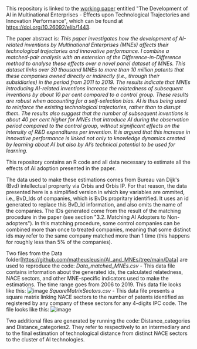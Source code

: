 This repository is linked to the [working paper](https://doi.org/10.26092/elib/1443) entitled "The Development of Al in Multinational Enterprises - Effects upon Technological Trajectories and Innovation Performance", which can be found at https://doi.org/10.26092/elib/1443.

The paper abstract is:
*This paper investigates how the development of AI-related inventions by Multinational Enterprises (MNEs) affects their technological trajectories and innovative performance. I combine a matched-pair analysis with an extension of the Difference-in-Difference method to analyse these effects over a novel panel dataset of MNEs. This dataset links over 30 thousand MNEs to more than 10 million patents that these companies owned directly or indirectly (i.e., through their subsidiaries) in the period from 2011 to 2019. The results indicate that MNEs introducing AI-related inventions increase the relatedness of subsequent inventions by about 10 per cent compared to a control group. These results are robust when accounting for a self-selection bias. AI is thus being used to reinforce the existing technological trajectories, rather than to disrupt them. The results also suggest that the number of subsequent inventions is about 40 per cent higher for MNEs that introduce AI during the observation period compared to the control group, without significant effects on the intensity of R&D expenditures per invention. It is argued that this increase in innovative performance is linked not only to knowledge dynamics created by learning about AI but also by AI’s technical potential to be used for learning.*

This repository contains an R code and all data necessary to estimate all the effects of AI adoption presented in the paper. 

The data used to make these estimations comes from Bureau van Dijk's (Bvd) intellectual proprerty via Orbis and Orbis IP. For that reason, the data presented here is a simplified version in which key variables are ommited, i.e., BvD_Ids of companies, which is BvDs propritary identified. It uses an id generated to replace this BvD_Id information, and also omits the name of the companies. The IDs generated come from the result of the matching procedure in the paper (see section "3.2. Matching AI Adopters to Non-adopters"). In this matching procedure, some control companies can be combined more than once to treated companies, meaning that some distinct ids may refer to the same company matched more than 1 time (this happens for roughly less than 5% of the companies).

Two files from the Data folder[https://github.com/matheusleusin/AI_and_MNEs/tree/main/Data] are used to reproduce the code:
*Data_matched_MNEs.csv* - This data file contains information about the generated ids, the calculated relatedness, NACE sectors, and other MNE-specific indicators  used to make the estimations. The time range goes from 2006 to 2019. This data file looks like this:
![image](https://user-images.githubusercontent.com/58182885/158807937-76bb68f0-4778-423d-8cc1-c6a8fa9f3dff.png)
*SquareMatrixSectors.csv* - This data file presents a square matrix linking NACE sectors to the number of patents identified as registered by any company of these sectors for any 4-digits IPC code. The file looks like this:
![image](https://user-images.githubusercontent.com/58182885/158806643-2223ead0-b47b-46e8-898d-662cf28539d3.png)

Two additional files are generated by running the code: Distance_categories and Distance_categories2. They refer to respectively to an intermediary and to the final estimation of technological distance from distinct NACE sectors to the cluster of AI technologies.
